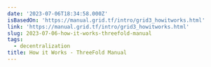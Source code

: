 ```yaml
---
date: '2023-07-06T18:34:58.000Z'
isBasedOn: 'https://manual.grid.tf/intro/grid3_howitworks.html'
link: 'https://manual.grid.tf/intro/grid3_howitworks.html'
slug: 2023-07-06-how-it-works-threefold-manual
tags:
  - decentralization
title: How it Works - ThreeFold Manual
---
```


